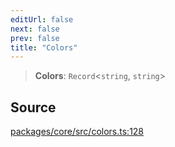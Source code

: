 ```yaml
---
editUrl: false
next: false
prev: false
title: "Colors"
---
```


> **Colors**: `Record`\<`string`, `string`\>

## Source

[packages/core/src/colors.ts:128](https://github.com/dgmjs/dgmjs/blob/main/packages/core/src/colors.ts#L128)
